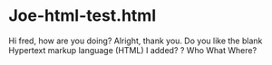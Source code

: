 # Joe-html-test.html

Hi fred, how are you doing?
Alright, thank you. Do you like the blank Hypertext markup language (HTML) I added? 
? Who What Where?
